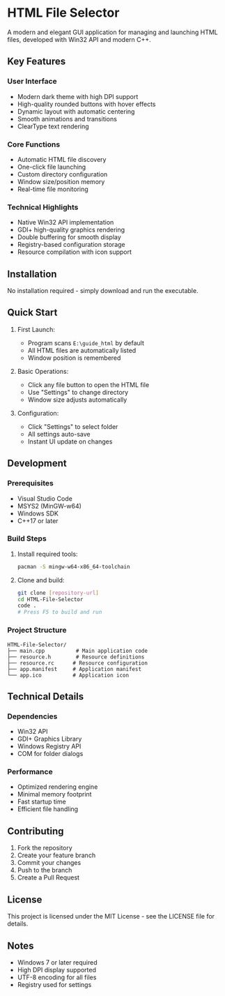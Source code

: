 # HTML File Selector

A modern and elegant GUI application for managing and launching HTML files, developed with Win32 API and modern C++.

## Key Features

### User Interface
- Modern dark theme with high DPI support
- High-quality rounded buttons with hover effects
- Dynamic layout with automatic centering
- Smooth animations and transitions
- ClearType text rendering

### Core Functions
- Automatic HTML file discovery
- One-click file launching
- Custom directory configuration
- Window size/position memory
- Real-time file monitoring

### Technical Highlights
- Native Win32 API implementation
- GDI+ high-quality graphics rendering
- Double buffering for smooth display
- Registry-based configuration storage
- Resource compilation with icon support

## Installation

No installation required - simply download and run the executable.

## Quick Start

1. First Launch:
   - Program scans `E:\guide_html` by default
   - All HTML files are automatically listed
   - Window position is remembered

2. Basic Operations:
   - Click any file button to open the HTML file
   - Use "Settings" to change directory
   - Window size adjusts automatically

3. Configuration:
   - Click "Settings" to select folder
   - All settings auto-save
   - Instant UI update on changes

## Development

### Prerequisites
- Visual Studio Code
- MSYS2 (MinGW-w64)
- Windows SDK
- C++17 or later

### Build Steps
1. Install required tools:
   ```bash
   pacman -S mingw-w64-x86_64-toolchain
   ```

2. Clone and build:
   ```bash
   git clone [repository-url]
   cd HTML-File-Selector
   code .
   # Press F5 to build and run
   ```

### Project Structure
```
HTML-File-Selector/
├── main.cpp          # Main application code
├── resource.h        # Resource definitions
├── resource.rc      # Resource configuration
├── app.manifest     # Application manifest
└── app.ico          # Application icon
```

## Technical Details

### Dependencies
- Win32 API
- GDI+ Graphics Library
- Windows Registry API
- COM for folder dialogs

### Performance
- Optimized rendering engine
- Minimal memory footprint
- Fast startup time
- Efficient file handling

## Contributing

1. Fork the repository
2. Create your feature branch
3. Commit your changes
4. Push to the branch
5. Create a Pull Request

## License

This project is licensed under the MIT License - see the LICENSE file for details.

## Notes

- Windows 7 or later required
- High DPI display supported
- UTF-8 encoding for all files
- Registry used for settings